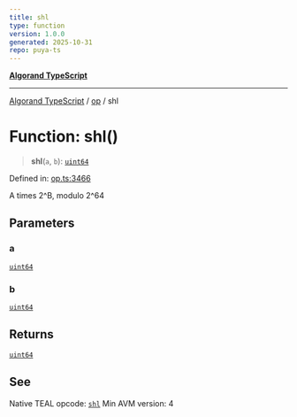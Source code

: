 ```yaml
---
title: shl
type: function
version: 1.0.0
generated: 2025-10-31
repo: puya-ts
---
```

[**Algorand TypeScript**](../../README.md)

***

[Algorand TypeScript](../../modules.md) / [op](../README.md) / shl

# Function: shl()

> **shl**(`a`, `b`): [`uint64`](../../index/type-aliases/uint64.md)

Defined in: [op.ts:3466](https://github.com/algorandfoundation/puya-ts/blob/main/packages/algo-ts/src/op.ts#L3466)

A times 2^B, modulo 2^64

## Parameters

### a

[`uint64`](../../index/type-aliases/uint64.md)

### b

[`uint64`](../../index/type-aliases/uint64.md)

## Returns

[`uint64`](../../index/type-aliases/uint64.md)

## See

Native TEAL opcode: [`shl`](https://dev.algorand.co/reference/algorand-teal/opcodes#shl)
Min AVM version: 4
